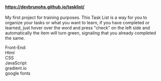 #### https://devbrunohs.github.io/tasklist/

My first project for training purposes.
This Task List is a way for you to organize your tasks or what you want to learn, if you have completed or learned, just hover over the word and press "check" on the left side and automatically the item will turn green, signaling that you already completed the same. 

Front-End:<br>
Html
<br>
CSS
<br>
JavaScript
<br>
gradient.io
<br>
google fonts
